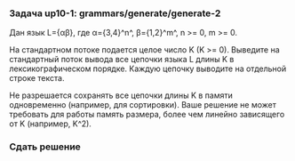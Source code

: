 ### Задача up10-1: grammars/generate/generate-2

Дан язык L={αβ}, где α={3,4}^n^, β={1,2}^m^, n \>= 0, m \>= 0.

На стандартном потоке подается целое число K (K \>= 0). Выведите на
стандартный поток вывода все цепочки языка L длины K в
лексикографическом порядке. Каждую цепочку выводите на отдельной строке
текста.

Не разрешается сохранять все цепочки длины K в памяти одновременно
(например, для сортировки). Ваше решение не может требовать для работы
память размера, более чем линейно зависящего от K (например, K\^2).

### Сдать решение
